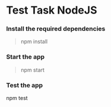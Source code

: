 # Test Task NodeJS
### Install the required dependencies
> npm install
### Start the app
> npm start
### Test the app
npm test


